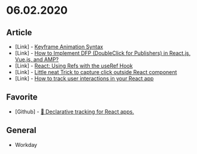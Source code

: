 # 06.02.2020

## Article

- \[Link\] - [Keyframe Animation Syntax](https://css-tricks.com/snippets/css/keyframe-animation-syntax/)
- \[Link\] - [How to Implement DFP (DoubleClick for Publishers) in React.js, Vue.js, and AMP?](https://medium.com/js-dojo/how-to-implement-dfp-doubleclick-for-publishers-in-react-js-vue-js-and-amp-653bd31c6e43)
- \[Link\] - [React: Using Refs with the useRef Hook](https://medium.com/@rossbulat/react-using-refs-with-the-useref-hook-884ed25b5c29)
- \[Link\] - [Little neat Trick to capture click outside React component](https://medium.com/@pitipatdop/little-neat-trick-to-capture-click-outside-react-component-5604830beb7f)
- \[Link\] - [How to track user interactions in your React app](https://www.freecodecamp.org/news/how-to-track-user-interactions-in-your-react-app-b82f0bc4c7ff/)

## Favorite

- \[Github\] - [🎯 Declarative tracking for React apps.](https://github.com/nytimes/react-tracking)

## General

- Workday
